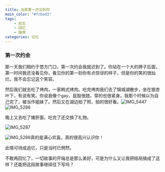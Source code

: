 ```yaml
---
title: 当我第一次见到你
main_color: "#fcbad3"
tags: 
    - 初见
    - 回忆
    - 悔恨
categories: 记忆
---
```

### 第一次约会

那一天我们相约于悠方门口，第一次约会我就迟到了。你站在一个大的牌子后面，第一时间我还没看见你，看见你的第一刻你有点惊讶的样子，但是你的笑的很灿烂。我不会忘记这个笑容。

然后我们就去吃了烤肉，一家韩式烤肉。吃完烤肉我们去了锦城湖散步，坐在银杏叶下，有说有笑。你说我像个gay，屁股很翘，穿的也很紧身。我那个时候以为自己完了，被当作姐妹了。然后又在湖边拍了照，拍的很好看。![IMG_5447](https://gmoonlight.oss-cn-chengdu.aliyuncs.com/img/202410222326809.JPG)![IMG_5286](https://gmoonlight.oss-cn-chengdu.aliyuncs.com/img/202410222310562.JPG)

晚上又去吃了猪肝面，吃完了还交换了礼物。

![IMG_5287](https://gmoonlight.oss-cn-chengdu.aliyuncs.com/img/202410222310202.JPG)

![IMG_5289](https://gmoonlight.oss-cn-chengdu.aliyuncs.com/img/202410222310579.JPG)真的是满心欢喜。真的很高兴认识你！

此情可待成追忆，只是当时已惘然。

不敢再回忆了，一切故事的开端总是那么美好，可是为什么又让我把结局搞成了这样？还能把这段故事继续往下写吗？